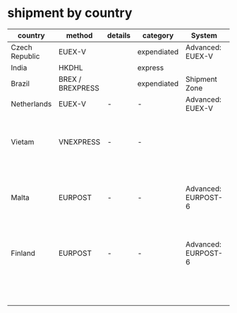 
# shipment by country 

| country        | method           | details | category    | System              |                                                         |
| -------------- | ---------------- | ------- | ----------- | ------------------- | ------------------------------------------------------- |
| Czech Republic | EUEX-V           |         | expendiated | Advanced: EUEX-V    |                                                         |
| India          | HKDHL            |         | express     |                     |                                                         |
| Brazil         | BREX / BREXPRESS |         | expendiated | Shipment Zone       |                                                         |
| Netherlands    | EUEX-V           | -       | -           | Advanced: EUEX-V    |                                                         |
| Vietam         | VNEXPRESS        | -       | -           |                     | VNEXPRESS: Intl. + Local Express (Ref. ETA. 10-18 Days) |
| Malta          | EURPOST          | -       | -           | Advanced: EURPOST-6 | ESRPOST: Intl. + Local Delivery (Ref. ETA. 13-30 Days)  |
| Finland        | EURPOST          | -       | -           | Advanced: EURPOST-6 | ESRPOST: Intl. + Local Delivery (Ref. ETA. 13-30 Days)  |
|                |                  |         |             |                     |                                                         |
|                |                  |         |             |                     |                                                         |
|                |                  |         |             |                     |                                                         |
|                |                  |         |             |                     |                                                         |
|                |                  |         |             |                     |                                                         |
|                |                  |         |             |                     |                                                         |
|                |                  |         |             |                     |                                                         |
|                |                  |         |             |                     |                                                         |
|                |                  |         |             |                     |                                                         |